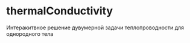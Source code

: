 # thermalConductivity
Интеракитвное решение дувумерной задачи теплопроводности для однородного тела
